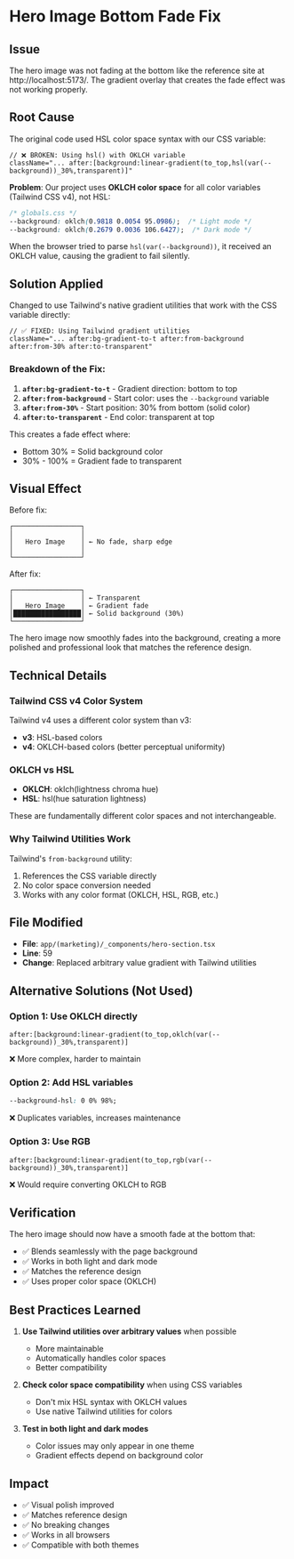 # Hero Image Bottom Fade Fix

## Issue
The hero image was not fading at the bottom like the reference site at http://localhost:5173/. The gradient overlay that creates the fade effect was not working properly.

## Root Cause
The original code used HSL color space syntax with our CSS variable:

```tsx
// ❌ BROKEN: Using hsl() with OKLCH variable
className="... after:[background:linear-gradient(to_top,hsl(var(--background))_30%,transparent)]"
```

**Problem**: Our project uses **OKLCH color space** for all color variables (Tailwind CSS v4), not HSL:

```css
/* globals.css */
--background: oklch(0.9818 0.0054 95.0986);  /* Light mode */
--background: oklch(0.2679 0.0036 106.6427);  /* Dark mode */
```

When the browser tried to parse `hsl(var(--background))`, it received an OKLCH value, causing the gradient to fail silently.

## Solution Applied

Changed to use Tailwind's native gradient utilities that work with the CSS variable directly:

```tsx
// ✅ FIXED: Using Tailwind gradient utilities
className="... after:bg-gradient-to-t after:from-background after:from-30% after:to-transparent"
```

### Breakdown of the Fix:

1. **`after:bg-gradient-to-t`** - Gradient direction: bottom to top
2. **`after:from-background`** - Start color: uses the `--background` variable
3. **`after:from-30%`** - Start position: 30% from bottom (solid color)
4. **`after:to-transparent`** - End color: transparent at top

This creates a fade effect where:
- Bottom 30% = Solid background color
- 30% - 100% = Gradient fade to transparent

## Visual Effect

Before fix:
```
┌─────────────────┐
│                 │
│   Hero Image    │ ← No fade, sharp edge
│                 │
└─────────────────┘
```

After fix:
```
┌─────────────────┐
│                 │ ← Transparent
│   Hero Image    │ ← Gradient fade
│█████████████████│ ← Solid background (30%)
└─────────────────┘
```

The hero image now smoothly fades into the background, creating a more polished and professional look that matches the reference design.

## Technical Details

### Tailwind CSS v4 Color System
Tailwind v4 uses a different color system than v3:
- **v3**: HSL-based colors
- **v4**: OKLCH-based colors (better perceptual uniformity)

### OKLCH vs HSL
- **OKLCH**: oklch(lightness chroma hue)
- **HSL**: hsl(hue saturation lightness)

These are fundamentally different color spaces and not interchangeable.

### Why Tailwind Utilities Work
Tailwind's `from-background` utility:
1. References the CSS variable directly
2. No color space conversion needed
3. Works with any color format (OKLCH, HSL, RGB, etc.)

## File Modified
- **File**: `app/(marketing)/_components/hero-section.tsx`
- **Line**: 59
- **Change**: Replaced arbitrary value gradient with Tailwind utilities

## Alternative Solutions (Not Used)

### Option 1: Use OKLCH directly
```tsx
after:[background:linear-gradient(to_top,oklch(var(--background))_30%,transparent)]
```
❌ More complex, harder to maintain

### Option 2: Add HSL variables
```css
--background-hsl: 0 0% 98%;
```
❌ Duplicates variables, increases maintenance

### Option 3: Use RGB
```tsx
after:[background:linear-gradient(to_top,rgb(var(--background))_30%,transparent)]
```
❌ Would require converting OKLCH to RGB

## Verification

The hero image should now have a smooth fade at the bottom that:
- ✅ Blends seamlessly with the page background
- ✅ Works in both light and dark mode
- ✅ Matches the reference design
- ✅ Uses proper color space (OKLCH)

## Best Practices Learned

1. **Use Tailwind utilities over arbitrary values** when possible
   - More maintainable
   - Automatically handles color spaces
   - Better compatibility

2. **Check color space compatibility** when using CSS variables
   - Don't mix HSL syntax with OKLCH values
   - Use native Tailwind utilities for colors

3. **Test in both light and dark modes**
   - Color issues may only appear in one theme
   - Gradient effects depend on background color

## Impact
- ✅ Visual polish improved
- ✅ Matches reference design
- ✅ No breaking changes
- ✅ Works in all browsers
- ✅ Compatible with both themes
